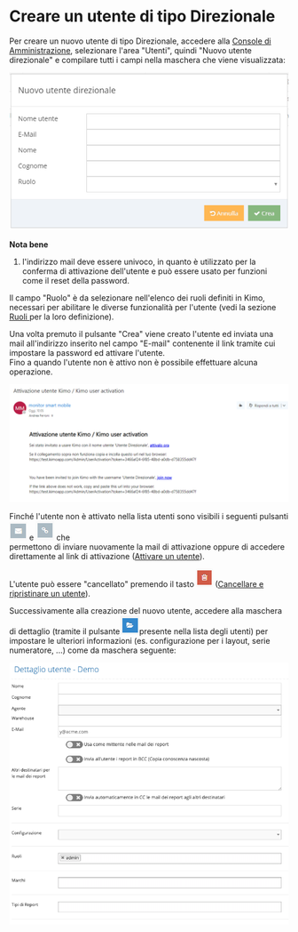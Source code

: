 # Creare un utente di tipo Direzionale

Per creare un nuovo utente di tipo Direzionale, accedere alla [Console di Amministrazione](../../introduzione/moduli/console-admin.md), selezionare l'area "Utenti", quindi "Nuovo utente direzionale" e compilare tutti i campi nella maschera che viene visualizzata:

![Maschera di creazione di un utente direzionale](../../.gitbook/assets/image%20%2810%29.png)

**Nota bene**

1. l'indirizzo mail deve essere univoco, in quanto è utilizzato per la conferma di attivazione dell'utente e può essere usato per funzioni come il reset della password.

Il campo "Ruolo" è da selezionare nell'elenco dei ruoli definiti in Kimo, necessari per abilitare le diverse funzionalità per l'utente \(vedi la sezione [Ruoli ](../ruoli.md)per la loro definizione\).

Una volta premuto il pulsante "Crea" viene creato l'utente ed inviata una mail all'indirizzo inserito nel campo "E-mail" contenente il link tramite cui impostare la password ed attivare l'utente.  
Fino a quando l'utente non è attivo non è possibile effettuare alcuna operazione.

![Esempio di mail di attivazione di un utente direzionale](../../.gitbook/assets/image%20%2827%29.png)

Finché l'utente non è attivato nella lista utenti sono visibili i seguenti pulsanti ![](../../.gitbook/assets/image%20%2817%29.png) e ![](../../.gitbook/assets/image%20%2812%29.png) che  
permettono di inviare nuovamente la mail di attivazione oppure di accedere direttamente al link di attivazione \([Attivare un utente](attivazione-di-un-utente.md)\).

L'utente può essere "cancellato" premendo il tasto ![](../../.gitbook/assets/delete.PNG) \([Cancellare e ripristinare un utente](archiviazione-e-ripristino.md)\).

Successivamente alla creazione del nuovo utente, accedere alla maschera di dettaglio \(tramite il pulsante![](../../.gitbook/assets/image.png)presente nella lista degli utenti\) per impostare le ulteriori informazioni \(es. configurazione per i layout, serie numeratore, ...\) come da maschera seguente:

![](../../.gitbook/assets/screenshot-2019-06-18-at-15.33.47.png)

